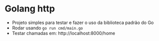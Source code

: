 # Golang http

- Projeto simples para testar e fazer o uso da biblioteca padrão do Go
- Rodar usando `go run cmd/main.go`
- Testar chamadas em: http://localhost:8000/home